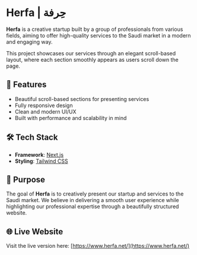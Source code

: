 # Herfa | حِرفة

**Herfa** is a creative startup built by a group of professionals from various fields, aiming to offer high-quality services to the Saudi market in a modern and engaging way.

This project showcases our services through an elegant scroll-based layout, where each section smoothly appears as users scroll down the page.

## 🚀 Features

- Beautiful scroll-based sections for presenting services
- Fully responsive design
- Clean and modern UI/UX
- Built with performance and scalability in mind

## 🛠️ Tech Stack

- **Framework**: [Next.js](https://nextjs.org/)
- **Styling**: [Tailwind CSS](https://tailwindcss.com/)

## 📌 Purpose

The goal of **Herfa** is to creatively present our startup and services to the Saudi market. We believe in delivering a smooth user experience while highlighting our professional expertise through a beautifully structured website.

## 🌐 Live Website

Visit the live version here: [https://www.herfa.net/](https://www.herfa.net/)


